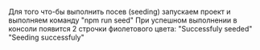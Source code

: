 Для того что-бы выполнить посев (seeding) запускаем проект и выполняем команду "npm run seed"
При успешном выполнении в консоли появится 2 строчки фиолетового цвета:
"Successfuly seeded"
"Seeding successfuly"
